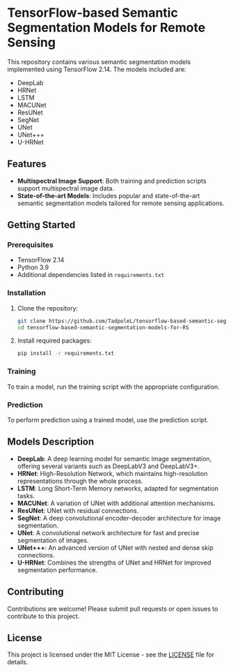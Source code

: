 # TensorFlow-based Semantic Segmentation Models for Remote Sensing

This repository contains various semantic segmentation models implemented using TensorFlow 2.14. The models included are:

- DeepLab
- HRNet
- LSTM
- MACUNet
- ResUNet
- SegNet
- UNet
- UNet+++
- U-HRNet

## Features

- **Multispectral Image Support**: Both training and prediction scripts support multispectral image data.
- **State-of-the-art Models**: Includes popular and state-of-the-art semantic segmentation models tailored for remote sensing applications.

## Getting Started

### Prerequisites

- TensorFlow 2.14
- Python 3.9
- Additional dependencies listed in `requirements.txt`

### Installation

1. Clone the repository:
    ```bash
    git clone https://github.com/TadpoleL/tensorflow-based-semantic-segmentation-models-for-RS.git
    cd tensorflow-based-semantic-segmentation-models-for-RS
    ```

2. Install required packages:
    ```bash
    pip install -r requirements.txt
    ```

### Training

To train a model, run the training script with the appropriate configuration. 

### Prediction

To perform prediction using a trained model, use the prediction script. 

## Models Description

- **DeepLab**: A deep learning model for semantic image segmentation, offering several variants such as DeepLabV3 and DeepLabV3+.
- **HRNet**: High-Resolution Network, which maintains high-resolution representations through the whole process.
- **LSTM**: Long Short-Term Memory networks, adapted for segmentation tasks.
- **MACUNet**: A variation of UNet with additional attention mechanisms.
- **ResUNet**: UNet with residual connections.
- **SegNet**: A deep convolutional encoder-decoder architecture for image segmentation.
- **UNet**: A convolutional network architecture for fast and precise segmentation of images.
- **UNet+++**: An advanced version of UNet with nested and dense skip connections.
- **U-HRNet**: Combines the strengths of UNet and HRNet for improved segmentation performance.

## Contributing

Contributions are welcome! Please submit pull requests or open issues to contribute to this project.

## License

This project is licensed under the MIT License - see the [LICENSE](LICENSE) file for details.
